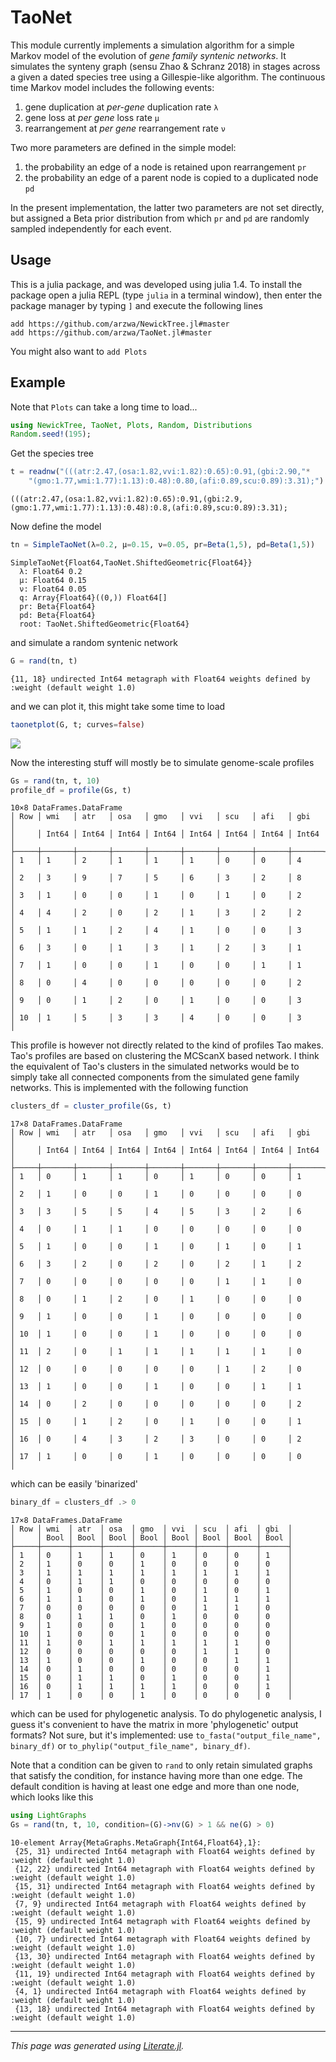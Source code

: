 # TaoNet

This module currently implements a simulation algorithm for a simple Markov model of the evolution of *gene family syntenic networks*. It simulates the synteny graph (sensu Zhao & Schranz 2018) in stages across a given a dated species tree using a Gillespie-like algorithm. The continuous time Markov model includes the following events:

1. gene duplication at *per-gene* duplication rate `λ`
2. gene loss at *per gene* loss rate `μ`
3. rearrangement at *per gene* rearrangement rate `ν`

Two more parameters are defined in the simple model:

1. the probability an edge of a node is retained upon rearrangement `pr`
2. the probability an edge of a parent node is copied to a duplicated node `pd`

In the present implementation, the latter two parameters are not set directly, but assigned a Beta prior distribution from which `pr` and `pd` are randomly sampled independently for each event.

## Usage

This is a julia package, and was developed using julia 1.4. To install the package open a julia REPL (type `julia` in a terminal window), then enter the package manager by typing `]` and execute the following lines

```
add https://github.com/arzwa/NewickTree.jl#master
add https://github.com/arzwa/TaoNet.jl#master
```

You might also want to `add Plots`

## Example
Note that `Plots` can take a long time to load...

```julia
using NewickTree, TaoNet, Plots, Random, Distributions
Random.seed!(195);
```

Get the species tree

```julia
t = readnw("(((atr:2.47,(osa:1.82,vvi:1.82):0.65):0.91,(gbi:2.90,"*
    "(gmo:1.77,wmi:1.77):1.13):0.48):0.80,(afi:0.89,scu:0.89):3.31);")
```
```
(((atr:2.47,(osa:1.82,vvi:1.82):0.65):0.91,(gbi:2.9,(gmo:1.77,wmi:1.77):1.13):0.48):0.8,(afi:0.89,scu:0.89):3.31);
```

Now define the model

```julia
tn = SimpleTaoNet(λ=0.2, μ=0.15, ν=0.05, pr=Beta(1,5), pd=Beta(1,5))
```
```
SimpleTaoNet{Float64,TaoNet.ShiftedGeometric{Float64}}
  λ: Float64 0.2
  μ: Float64 0.15
  ν: Float64 0.05
  q: Array{Float64}((0,)) Float64[]
  pr: Beta{Float64}
  pd: Beta{Float64}
  root: TaoNet.ShiftedGeometric{Float64}

```

and simulate a random syntenic network

```julia
G = rand(tn, t)
```
```
{11, 18} undirected Int64 metagraph with Float64 weights defined by :weight (default weight 1.0)
```

and we can plot it, this might take some time to load

```julia
taonetplot(G, t; curves=false)
```
![](1681295473.png)

Now the interesting stuff will mostly be to simulate genome-scale profiles

```julia
Gs = rand(tn, t, 10)
profile_df = profile(Gs, t)
```
```
10×8 DataFrames.DataFrame
│ Row │ wmi   │ atr   │ osa   │ gmo   │ vvi   │ scu   │ afi   │ gbi   │
│     │ Int64 │ Int64 │ Int64 │ Int64 │ Int64 │ Int64 │ Int64 │ Int64 │
├─────┼───────┼───────┼───────┼───────┼───────┼───────┼───────┼───────┤
│ 1   │ 1     │ 2     │ 1     │ 1     │ 1     │ 0     │ 0     │ 4     │
│ 2   │ 3     │ 9     │ 7     │ 5     │ 6     │ 3     │ 2     │ 8     │
│ 3   │ 1     │ 0     │ 0     │ 1     │ 0     │ 1     │ 0     │ 2     │
│ 4   │ 4     │ 2     │ 0     │ 2     │ 1     │ 3     │ 2     │ 2     │
│ 5   │ 1     │ 1     │ 2     │ 4     │ 1     │ 0     │ 0     │ 3     │
│ 6   │ 3     │ 0     │ 1     │ 3     │ 1     │ 2     │ 3     │ 1     │
│ 7   │ 1     │ 0     │ 0     │ 1     │ 0     │ 0     │ 1     │ 1     │
│ 8   │ 0     │ 4     │ 0     │ 0     │ 0     │ 0     │ 0     │ 2     │
│ 9   │ 0     │ 1     │ 2     │ 0     │ 1     │ 0     │ 0     │ 3     │
│ 10  │ 1     │ 5     │ 3     │ 3     │ 4     │ 0     │ 0     │ 3     │
```

This profile is however not directly related to the kind of profiles Tao makes. Tao's profiles are based on clustering the MCScanX based network. I think the equivalent of Tao's clusters in the simulated networks would be to simply take all connected components from the simulated gene family networks. This is implemented with the following function

```julia
clusters_df = cluster_profile(Gs, t)
```
```
17×8 DataFrames.DataFrame
│ Row │ wmi   │ atr   │ osa   │ gmo   │ vvi   │ scu   │ afi   │ gbi   │
│     │ Int64 │ Int64 │ Int64 │ Int64 │ Int64 │ Int64 │ Int64 │ Int64 │
├─────┼───────┼───────┼───────┼───────┼───────┼───────┼───────┼───────┤
│ 1   │ 0     │ 1     │ 1     │ 0     │ 1     │ 0     │ 0     │ 1     │
│ 2   │ 1     │ 0     │ 0     │ 1     │ 0     │ 0     │ 0     │ 0     │
│ 3   │ 3     │ 5     │ 5     │ 4     │ 5     │ 3     │ 2     │ 6     │
│ 4   │ 0     │ 1     │ 1     │ 0     │ 0     │ 0     │ 0     │ 0     │
│ 5   │ 1     │ 0     │ 0     │ 1     │ 0     │ 1     │ 0     │ 1     │
│ 6   │ 3     │ 2     │ 0     │ 2     │ 0     │ 2     │ 1     │ 2     │
│ 7   │ 0     │ 0     │ 0     │ 0     │ 0     │ 1     │ 1     │ 0     │
│ 8   │ 0     │ 1     │ 2     │ 0     │ 1     │ 0     │ 0     │ 0     │
│ 9   │ 1     │ 0     │ 0     │ 1     │ 0     │ 0     │ 0     │ 0     │
│ 10  │ 1     │ 0     │ 0     │ 1     │ 0     │ 0     │ 0     │ 0     │
│ 11  │ 2     │ 0     │ 1     │ 1     │ 1     │ 1     │ 1     │ 0     │
│ 12  │ 0     │ 0     │ 0     │ 0     │ 0     │ 1     │ 2     │ 0     │
│ 13  │ 1     │ 0     │ 0     │ 1     │ 0     │ 0     │ 1     │ 1     │
│ 14  │ 0     │ 2     │ 0     │ 0     │ 0     │ 0     │ 0     │ 2     │
│ 15  │ 0     │ 1     │ 2     │ 0     │ 1     │ 0     │ 0     │ 1     │
│ 16  │ 0     │ 4     │ 3     │ 2     │ 3     │ 0     │ 0     │ 2     │
│ 17  │ 1     │ 0     │ 0     │ 1     │ 0     │ 0     │ 0     │ 0     │
```

which can be easily 'binarized'

```julia
binary_df = clusters_df .> 0
```
```
17×8 DataFrames.DataFrame
│ Row │ wmi  │ atr  │ osa  │ gmo  │ vvi  │ scu  │ afi  │ gbi  │
│     │ Bool │ Bool │ Bool │ Bool │ Bool │ Bool │ Bool │ Bool │
├─────┼──────┼──────┼──────┼──────┼──────┼──────┼──────┼──────┤
│ 1   │ 0    │ 1    │ 1    │ 0    │ 1    │ 0    │ 0    │ 1    │
│ 2   │ 1    │ 0    │ 0    │ 1    │ 0    │ 0    │ 0    │ 0    │
│ 3   │ 1    │ 1    │ 1    │ 1    │ 1    │ 1    │ 1    │ 1    │
│ 4   │ 0    │ 1    │ 1    │ 0    │ 0    │ 0    │ 0    │ 0    │
│ 5   │ 1    │ 0    │ 0    │ 1    │ 0    │ 1    │ 0    │ 1    │
│ 6   │ 1    │ 1    │ 0    │ 1    │ 0    │ 1    │ 1    │ 1    │
│ 7   │ 0    │ 0    │ 0    │ 0    │ 0    │ 1    │ 1    │ 0    │
│ 8   │ 0    │ 1    │ 1    │ 0    │ 1    │ 0    │ 0    │ 0    │
│ 9   │ 1    │ 0    │ 0    │ 1    │ 0    │ 0    │ 0    │ 0    │
│ 10  │ 1    │ 0    │ 0    │ 1    │ 0    │ 0    │ 0    │ 0    │
│ 11  │ 1    │ 0    │ 1    │ 1    │ 1    │ 1    │ 1    │ 0    │
│ 12  │ 0    │ 0    │ 0    │ 0    │ 0    │ 1    │ 1    │ 0    │
│ 13  │ 1    │ 0    │ 0    │ 1    │ 0    │ 0    │ 1    │ 1    │
│ 14  │ 0    │ 1    │ 0    │ 0    │ 0    │ 0    │ 0    │ 1    │
│ 15  │ 0    │ 1    │ 1    │ 0    │ 1    │ 0    │ 0    │ 1    │
│ 16  │ 0    │ 1    │ 1    │ 1    │ 1    │ 0    │ 0    │ 1    │
│ 17  │ 1    │ 0    │ 0    │ 1    │ 0    │ 0    │ 0    │ 0    │
```

which can be used for phylogenetic analysis. To do phylogenetic analysis, I guess it's convenient to have the matrix in more 'phylogenetic' output formats? Not sure, but it's implemented: use `to_fasta("output_file_name", binary_df)` or `to_phylip("output_file_name", binary_df)`.

Note that a condition can be given to `rand` to only retain simulated graphs that satisfy the condition, for instance having more than one edge. The default condition is having at least one edge and more than one node, which looks like this

```julia
using LightGraphs
Gs = rand(tn, t, 10, condition=(G)->nv(G) > 1 && ne(G) > 0)
```
```
10-element Array{MetaGraphs.MetaGraph{Int64,Float64},1}:
 {25, 31} undirected Int64 metagraph with Float64 weights defined by :weight (default weight 1.0)
 {12, 22} undirected Int64 metagraph with Float64 weights defined by :weight (default weight 1.0)
 {15, 31} undirected Int64 metagraph with Float64 weights defined by :weight (default weight 1.0)
 {7, 9} undirected Int64 metagraph with Float64 weights defined by :weight (default weight 1.0)
 {15, 9} undirected Int64 metagraph with Float64 weights defined by :weight (default weight 1.0)
 {10, 7} undirected Int64 metagraph with Float64 weights defined by :weight (default weight 1.0)
 {13, 30} undirected Int64 metagraph with Float64 weights defined by :weight (default weight 1.0)
 {11, 19} undirected Int64 metagraph with Float64 weights defined by :weight (default weight 1.0)
 {4, 1} undirected Int64 metagraph with Float64 weights defined by :weight (default weight 1.0)
 {13, 18} undirected Int64 metagraph with Float64 weights defined by :weight (default weight 1.0)
```

---

*This page was generated using [Literate.jl](https://github.com/fredrikekre/Literate.jl).*

